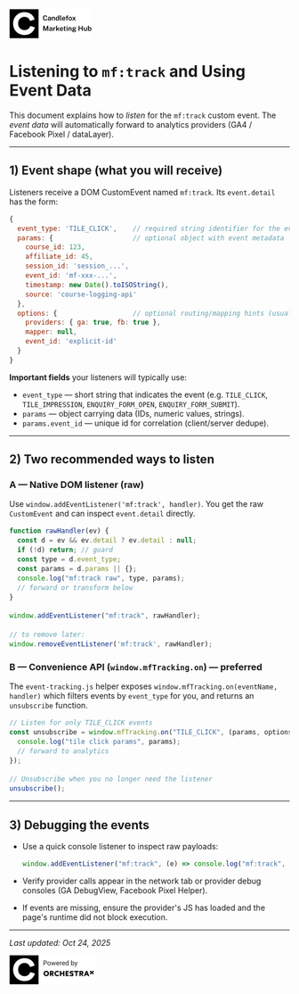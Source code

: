 ![Candlefox Logo](images/candlefox-logo.png)

# Listening to `mf:track` and Using Event Data

This document explains how to _listen_ for the `mf:track` custom event. The _event data_ will automatically forward to analytics providers (GA4 / Facebook Pixel / dataLayer).

---

## 1) Event shape (what you will receive)

Listeners receive a DOM CustomEvent named `mf:track`. Its `event.detail` has the form:

```js
{
  event_type: 'TILE_CLICK',    // required string identifier for the event
  params: {                    // optional object with event metadata
    course_id: 123,
    affiliate_id: 45,
    session_id: 'session_...',
    event_id: 'mf-xxx-...',
    timestamp: new Date().toISOString(),
    source: 'course-logging-api'
  },
  options: {                   // optional routing/mapping hints (usually unused by listeners)
    providers: { ga: true, fb: true },
    mapper: null,
    event_id: 'explicit-id'
  }
}
```

**Important fields** your listeners will typically use:

- `event_type` — short string that indicates the event (e.g. `TILE_CLICK`, `TILE_IMPRESSION`, `ENQUIRY_FORM_OPEN`, `ENQUIRY_FORM_SUBMIT`).
- `params` — object carrying data (IDs, numeric values, strings).
- `params.event_id` — unique id for correlation (client/server dedupe).

---

## 2) Two recommended ways to listen

### A — Native DOM listener (raw)

Use `window.addEventListener('mf:track', handler)`. You get the raw `CustomEvent` and can inspect `event.detail` directly.

```js
function rawHandler(ev) {
  const d = ev && ev.detail ? ev.detail : null;
  if (!d) return; // guard
  const type = d.event_type;
  const params = d.params || {};
  console.log("mf:track raw", type, params);
  // forward or transform below
}

window.addEventListener("mf:track", rawHandler);

// to remove later:
window.removeEventListener('mf:track', rawHandler);
```

### B — Convenience API (`window.mfTracking.on`) — preferred

The `event-tracking.js` helper exposes `window.mfTracking.on(eventName, handler)` which filters events by `event_type` for you, and returns an `unsubscribe` function.

```js
// Listen for only TILE_CLICK events
const unsubscribe = window.mfTracking.on("TILE_CLICK", (params, options) => {
  console.log("tile click params", params);
  // forward to analytics
});

// Unsubscribe when you no longer need the listener
unsubscribe();
```

---

## 3) Debugging the events

- Use a quick console listener to inspect raw payloads:

  ```js
  window.addEventListener("mf:track", (e) => console.log("mf:track", e.detail));
  ```

- Verify provider calls appear in the network tab or provider debug consoles (GA DebugView, Facebook Pixel Helper).
- If events are missing, ensure the provider's JS has loaded and the page's runtime did not block execution.

---

_Last updated: Oct 24, 2025_

![OrchestraX Logo](images/logo.png)
